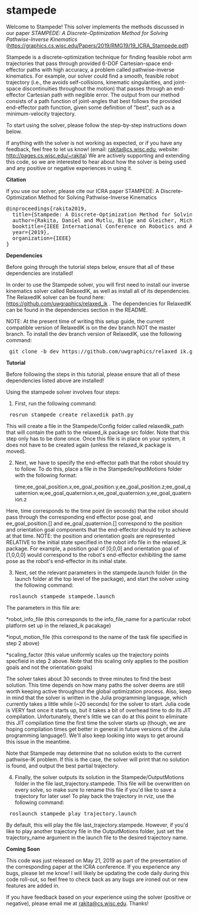 # stampede


Welcome to Stampede! This solver implements the methods discussed in our paper <i> STAMPEDE: A Discrete-Optimization Method for Solving Pathwise-Inverse Kinematics </i> (https://graphics.cs.wisc.edu/Papers/2019/RMG19/19_ICRA_Stampede.pdf)


Stampede is a discrete-optimization technique for finding feasible robot arm trajectories that pass through provided 6-DOF Cartesian-space end-effector paths with high accuracy, a problem called pathwise-inverse kinematics. For example, our solver could find a smooth, feasible robot trajectory (i.e., the avoids self-collisions, kinematic singularities, and joint-space discontinuities throughout the motion) that passes through an end-effector Cartesian path with neglible error.  The output
from our method consists of a path function of joint-angles that best follows the provided end-effector path function, given some definition of "best", such as a minimum-velocity trajectory.    

To start using the solver, please follow the step-by-step instructions down below.

If anything with the solver is not working as expected, or if you have any feedback, feel free to let us know! (email: rakita@cs.wisc.edu, website: http://pages.cs.wisc.edu/~rakita)
We are actively supporting and extending this code, so we are interested to hear about how the solver is being used and any positive or negative experiences in using it.

<b> Citation </b>

If you use our solver, please cite our ICRA paper STAMPEDE: A Discrete-Optimization Method for Solving Pathwise-Inverse Kinematics

<pre>
@inproceedings{rakita2019,
  title={Stampede: A Discrete-Optimization Method for Solving Pathwise-Inverse Kinematics},
  author={Rakita, Daniel and Mutlu, Bilge and Gleicher, Michael},
  booktitle={IEEE International Conference on Robotics and Automation (ICRA)},
  year={2019},
  organization={IEEE}
}
</pre>


<b> Dependencies </b>

Before going through the tutorial steps below, ensure that all of these dependencies are installed!

In order to use the Stampede solver, you will first need to install our inverse kinematics solver called RelaxedIK, as well as install all of its dependencies.  The RelaxedIK solver can be found here: https://github.com/uwgraphics/relaxed_ik .  The dependencies for RelaxedIK can be found in the dependencies section in the README.

NOTE: At the present time of writing this setup guide, the current compatible version of RelaxedIK is on the dev branch NOT the master branch.  To install the dev branch version of RelaxedIK, use the following command:

<pre> git clone -b dev https://github.com/uwgraphics/relaxed_ik.git </pre>


<b> Tutorial </b>

Before following the steps in this tutorial, please ensure that all of these dependencies listed above are installed!

Using the stampede solver involves four steps:

1. First, run the following command:
<pre> rosrun stampede create_relaxedik_path.py  </pre>

This will create a file in the Stampede/Config folder called relaxedik_path that will contain the path to the relaxed_ik package src folder.  Note that this step only has to be done once.  Once this file is in place on your system, it does not have to be created again (unless the relaxed_ik package is moved).  


2. Next, we have to specify the end-effector path that the robot should try to follow.  To do this, place a file in the Stampede/InputMotions folder with the following format:

      time;ee_goal_position.x,ee_goal_position.y,ee_goal_position.z;ee_goal_quaternion.w,ee_goal_quaternion.x,ee_goal_quaternion.y,ee_goal_quaternion.z

  Here, time corresponds to the time point (in seconds) that the robot should pass through the corresponding end effector       pose goal, and ee_goal_position.[] and ee_goal_quaternion.[] correspond to the position and orientation goal components       that the end-effector should try to achieve at that time.  NOTE: the position and orientation goals are represented           RELATIVE to the initial state specified in the robot info file in the relaxed_ik package.  For example, a position goal of   [0,0,0] and orientation goal of [1,0,0,0] would correspond to the robot's end-effector exhibiting the same pose as the       robot's end-effector in its initial state.

3. Next, set the relevant parameters in the stampede.launch folder (in the launch folder at the top level of the package), and start the solver using the following command:

<pre> roslaunch stampede stampede.launch  </pre>

The parameters in this file are:

*robot_info_file  (this corresponds to the info_file_name for a particular robot platform set up in the relaxed_ik pacakage)

*input_motion_file  (this correspond to the name of the task file specified in step 2 above)

*scaling_factor (this value uniformly scales up the trajectory points specfieid in step 2 above.  Note that this scaling only applies to the position goals and not the orientation goals)

The solver takes about 30 seconds to three minutes to find the best solution.  This time depends on how many paths the solver deems are still worth keeping active throughout the global optimization process.  Also, keep in mind that the solver is written in the Julia programming language, which currently takes a little while (~20 seconds) for the solver to start. Julia code is VERY fast once it starts up, but it takes a bit of overhead time to do its JIT compilation.  Unfortunately, there's little we can do at this point to eliminate this JIT compilation time the first time the solver starts up (though, we are hoping compilation times get better in general in future versions of the Julia programming language!).  We'll also keep looking into ways to get around this issue in the meantime.

Note that Stampede may determine that no solution exists to the current pathwise-IK problem.  If this is the case, the solver will print that no solution is found, and output the best partial trajectory.

4. Finally, the solver outputs its solution in the Stampede/OutputMotions folder in the file last_trajectory.stampede.  This file will be overwritten on every solve, so make sure to rename this file if you'd like to save a trajectory for later use!  To play back the trajectory in rviz, use the following command:

<pre> roslaunch stampede play_trajectory.launch  </pre>

By default, this will play the file last_trajectory.stampede.  However, if you'd like to play another trajectory file in the OutputMotions folder, just set the trajectory_name argument in the launch file to the desired trajectory name.


<b> Coming Soon </b>

This code was just released on May 21, 2019 as part of the presentation of the corresponding paper at the ICRA conference.  If you experience any bugs, please let me know!  I will likely be updating the code daily during this code roll-out, so feel free to check back as any bugs are ironed out or new features are added in.  

If you have feedback based on your experience using the solver (positive or negative), please email me at rakita@cs.wisc.edu.  Thanks!






